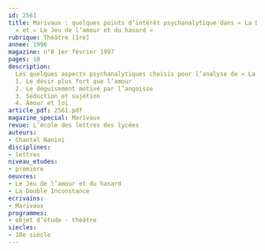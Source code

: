 ```yaml
---
id: 2561
title: Marivaux : quelques points d’intérêt psychanalytique dans « La Double Inconstance
  » et « Le Jeu de l’amour et du hasard »
rubrique: Théâtre [1re]
annee: 1996
magazine: n°8 1er février 1997
pages: 10
description: 
  Les quelques aspects psychanalytiques choisis pour l’analyse de « La Double Inconstance » et  du « Jeu de l’amour et du hasard » tournent autour du désir et de l’amour, du déguisement, de la coquetterie et de la loi. On verra que chacun des aspects des textes reflète une facette inconsciente qui révèle une partie de la structure sur laquelle repose la construction imaginaire des pièces.
  1. Le désir plus fort que l’amour
  2. Le déguisement motivé par l’angoisse
  3. Séduction et sujétion
  4. Amour et loi
article_pdf: 2561.pdf
magazine_special: Marivaux
revue: L’école des lettres des lycées
auteurs:
- Chantal Nanini
disciplines:
- lettres
niveau_etudes:
- première
oeuvres:
- Le Jeu de l’amour et du hasard
- La Double Inconstance
ecrivains:
- Marivaux
programmes:
- objet d’étude - théâtre
siecles:
- 18e siècle
---
```

